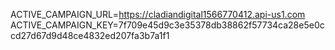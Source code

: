 ACTIVE_CAMPAIGN_URL=https://cladiandigital1566770412.api-us1.com
ACTIVE_CAMPAIGN_KEY=7f709e45d9c3e35378db38862f57734ca28e5e0ccd27d67d9d48ce4832ed207fa3b7a1f1
